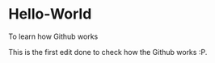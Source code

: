 # Hello-World
To learn how Github works


This is the first edit done to check how the Github works :P.
